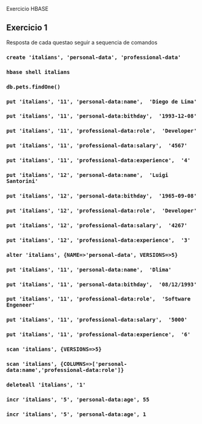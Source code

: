 Exercicio HBASE

## Exercicio 1

Resposta de cada questao seguir a sequencia de comandos

### `create 'italians', 'personal-data', 'professional-data'`
### `hbase shell italians`
### `db.pets.findOne()`
### `put 'italians', '11', 'personal-data:name',  'Diego de Lima'`
### `put 'italians', '11', 'personal-data:bithday',  '1993-12-08'`
### `put 'italians', '11', 'professional-data:role',  'Developer'`
### `put 'italians', '11', 'professional-data:salary',  '4567'`
### `put 'italians', '11', 'professional-data:experience',  '4'`
### `put 'italians', '12', 'personal-data:name',  'Luigi Santorini'`
### `put 'italians', '12', 'personal-data:bithday',  '1965-09-08'`
### `put 'italians', '12', 'professional-data:role',  'Developer'`
### `put 'italians', '12', 'professional-data:salary',  '4267'`
### `put 'italians', '12', 'professional-data:experience',  '3'`
### `alter 'italians', {NAME=>'personal-data', VERSIONS=>5}`
### `put 'italians', '11', 'personal-data:name',  'Dlima'`
### `put 'italians', '11', 'personal-data:bithday',  '08/12/1993'`
### `put 'italians', '11', 'professional-data:role',  'Software Engeneer'`
### `put 'italians', '11', 'professional-data:salary',  '5000'`
### `put 'italians', '11', 'professional-data:experience',  '6'`
### `scan 'italians', {VERSIONS=>5}`
### `scan 'italians', {COLUMNS=>['personal-data:name','professional-data:role']}`
### `deleteall 'italians', '1'`
### `incr 'italians', '5', 'personal-data:age', 55`
### `incr 'italians', '5', 'personal-data:age', 1`
